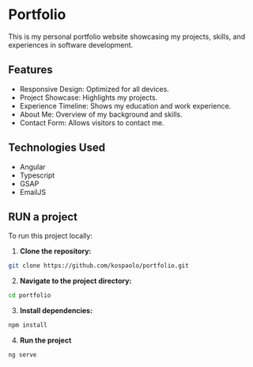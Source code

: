 # Portfolio

This is my personal portfolio website showcasing my projects, skills, and experiences in software development.

## Features

- Responsive Design: Optimized for all devices.
- Project Showcase: Highlights my projects.
- Experience Timeline: Shows my education and work experience.
- About Me: Overview of my background and skills.
- Contact Form: Allows visitors to contact me.
  
## Technologies Used

- Angular
- Typescript
- GSAP
- EmailJS
  
## RUN a project

To run this project locally:

1. **Clone the repository:**
   
```bash
git clone https://github.com/kospaolo/portfolio.git
```

2. **Navigate to the project directory:**
   
```bash
cd portfolio
```

3. **Install dependencies:**
   
```bash
npm install
```

4. **Run the project**

```bash
ng serve
```
